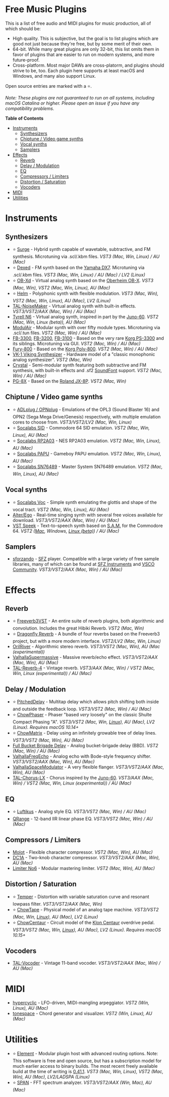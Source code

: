 # Free Music Plugins

This is a list of free audio and MIDI plugins for music production,
all of which should be:

- High quality. This is subjective, but the goal is to list plugins
  which are good not just because they're free, but by some merit of
  their own.
- 64-bit. While many great plugins are only 32-bit, this list omits
  them in favor of plugins that are easier to run on modern systems,
  and more future-proof.
- Cross-platform. Most major DAWs are cross-platorm, and plugins
  should strive to be, too. Each plugin here supports at least macOS
  and Windows, and many also support Linux.

Open source entries are marked with a :star:.

_Note: These plugins are not guaranteed to run on all systems,
including macOS Catalina or higher. Please open an issue if you have
any compatibility problems._

<!-- markdown-toc start - Don't edit this section. Run M-x markdown-toc-refresh-toc -->
**Table of Contents**

- [Instruments](#instruments)
    - [Synthesizers](#synthesizers)
    - [Chiptune / Video game synths](#chiptune--video-game-synths)
    - [Vocal synths](#vocal-synths)
    - [Samplers](#samplers)
- [Effects](#effects)
    - [Reverb](#reverb)
    - [Delay / Modulation](#delay--modulation)
    - [EQ](#eq)
    - [Compressors / Limiters](#compressors--limiters)
    - [Distortion / Saturation](#distortion--saturation)
    - [Vocoders](#vocoders)
- [MIDI](#midi)
- [Utilities](#utilities)

<!-- markdown-toc end -->

Instruments
===========

Synthesizers
------------

- :star: [Surge](https://surge-synthesizer.github.io) - Hybrid synth capable of wavetable, subtractive, and FM synthesis. Microtuning via .scl/.kbm files. _VST3 (Mac, Win, Linux) / AU (Mac)_
- :star: [Dexed](https://asb2m10.github.io/dexed) - FM synth based on the [Yamaha DX7](https://en.wikipedia.org/wiki/Yamaha_DX7). Microtuning via .scl/.kbm files. _VST3 (Mac, Win, Linux) / AU (Mac) / LV2 (Linux)_
- :star: [OB-Xd](https://github.com/reales/OB-Xd) - Virtual analog synth based on the [Oberheim OB-X](https://en.wikipedia.org/wiki/Oberheim_OB-X). _VST3 (Mac, Win), VST2 (Mac, Win, Linux), AU (Mac)_
- :star: [Helm](https://tytel.org/helm/downloads/) - Polyphonic synth with flexible modulation. _VST3 (Mac, Win), VST2 (Mac, Win, Linux), AU (Mac), LV2 (Linux)_
- [TAL-NoiseMaker](https://tal-software.com/products/tal-noisemaker) - Virtual analog synth with built-in effects. _VST3/VST2/AAX (Mac, Win) / AU (Mac)_
- [Tyrell N6](https://u-he.com/products/tyrelln6/) - Virtual analog synth, inspired in part by the [Juno-60](https://en.wikipedia.org/wiki/Roland_Juno-60). _VST2 (Mac, Win, Linux (beta)), AU (Mac)_
- [ModulAir](https://www.fullbucket.de/music/modulair.html) - Modular synth with over fifty module types. Microtuning via .scl/.tun files. _VST2 (Mac, Win) / AU (Mac)_
- [FB-3300](https://www.fullbucket.de/music/fb3300.html), [FB-3200](https://www.fullbucket.de/music/fb3200.html), [FB-3100](https://www.fullbucket.de/music/fb3100.html) - Based on the very rare [Korg PS-3300](https://en.wikipedia.org/wiki/Korg_PS-3300) and its siblings. Microtuning via GUI. _VST2 (Mac, Win) / AU (Mac)_
- [Fury-800](https://www.fullbucket.de/music/fury800.html) - Based on the [Korg Poly-800](https://en.wikipedia.org/wiki/Korg_Poly-800). _VST2 (Mac, Win) / AU (Mac)_
- [VK-1 Viking Synthesizer](https://blamsoft.com/vst/vk-1-viking-synthesizer/) - Hardware model of a "classic monophonic analog synthesizer".  _VST2 (Mac, Win)_
- [Crystal](http://www.greenoak.com/crystal/dnld2.html) - Semi-modular synth featuring both subtractive and FM synthesis, with built-in effects and .sf2 [SoundFont](https://en.wikipedia.org/wiki/SoundFont) support. _VST2 (Mac, Win) / AU (Mac)_
- [PG-8X](https://sites.google.com/site/mlvst0/) - Based on the [Roland JX-8P](https://en.wikipedia.org/wiki/Roland_JX-8P). _VST2 (Mac, Win)_

Chiptune / Video game synths
----------------------------

- :star: [ADLplug / OPNplug](https://github.com/jpcima/ADLplug) - Emulations of the OPL3 (Sound Blaster 16) and OPN2 (Sega Mega Drive/Genesis) respectively, with multiple emulation cores to choose from. _VST3/VST2/LV2 (Mac, Win, Linux)_
- :star: [Socalabs SID](https://socalabs.com/synths/commodore-64-sid/) - Commodore 64 SID emulation. _VST2 (Mac, Win, Linux), AU (Mac)_
- :star: [Socalabs RP2A03](https://socalabs.com/synths/rp2a03/) - NES RP2A03 emulation. _VST2 (Mac, Win, Linux), AU (Mac)_
- :star: [Socalabs PAPU](https://socalabs.com/synths/papu/) - Gameboy PAPU emulation. _VST2 (Mac, Win, Linux), AU (Mac)_
- :star: [Socalabs SN76489](https://socalabs.com/synths/sn76489/) - Master System SN76489 emulation. _VST2 (Mac, Win, Linux), AU (Mac)_

Vocal synths
------------

- :star: [Socalabs Voc](https://socalabs.com/synths/voc-vocal-synth/) - Simple synth emulating the glottis and shape of the vocal tract. _VST2 (Mac, Win, Linux), AU (Mac)_
- [Alter/Ego](https://www.plogue.com/products/alter-ego.html) - Real-time singing synth with several free voices available for download. _VST3/VST2/AAX (Mac, Win) / AU (Mac)_
- [VST Speek](https://blog.wavosaur.com/text-to-speech-vst-vst-speek/) - Text-to-speech synth based on [S.A.M.](https://en.wikipedia.org/wiki/Software_Automatic_Mouth) for the Commodore 64. _VST2 ([Mac](https://blog.wavosaur.com/text-to-speech-vst-now-for-mac-vst-speek-au-speek-audiounit/), Windows, [Linux (beta)](https://blog.wavosaur.com/vst-speek-beta-for-linux/)) / AU (Mac)_

Samplers
--------

- [sforzando](https://www.plogue.com/products/sforzando.html) - [SFZ](https://en.wikipedia.org/wiki/SFZ_(file_format)) player. Compatible with a large variety of free sample libraries, many of which can be found at [SFZ Instruments](https://sfzinstruments.github.io) and [VSCO Community](https://vis.versilstudios.com/vsco-community.html). _VST3/VST2/AAX (Mac, Win) / AU (Mac)_


Effects
=======

Reverb
------

- :star: [Freeverb3VST](https://freeverb3vst.osdn.jp) - An entire suite of reverb plugins, both algorithmic and convolution. Includes the great Hibiki Reverb. _VST2 (Mac, Win)_
- :star: [Dragonfly Reverb](https://github.com/michaelwillis/dragonfly-reverb) - A bundle of four reverbs based on the Freeverb3 project, but with a more modern interface. _VST2/LV2 (Mac, Win, Linux)_
- [OrilRiver](https://www.kvraudio.com/product/orilriver-by-denis-tihanov) - Algorithmic stereo reverb. _VST3/VST2 (Mac, Win), AU (Mac (experimental))_
- [ValhallaSupermassive](https://valhalladsp.com/shop/modulation/valhalla-supermassive/) - Massive reverb/echo effect. _VST3/VST2/AAX (Mac, Win), AU (Mac)_
- [TAL-Reverb-4](https://www.kvraudio.com/product/tal-reverb-4-by-togu-audio-line) - Vintage reverb.  _VST3/AAX (Mac, Win) / VST2 (Mac, Win, Linux (experimental)) / AU (Mac)_

Delay / Modulation
------------------
- :star: [PitchedDelay](https://www.kvraudio.com/product/pitcheddelay-by-lkjb) - Multitap delay which allows pitch shifting both inside and outside the feedback loop.  _VST3/VST2 (Mac, Win) / AU (Mac)_
- :star: [ChowPhaser](https://github.com/jatinchowdhury18/ChowPhaser) - Phaser "based _very_ loosely" on the classic Shulte Compact Phasing "A". _VST3/VST2 (Mac, Win, [Linux](https://build.opensuse.org/package/show/home:kill_it:JUCE/ChowPhaser)), AU (Mac), LV2 (Linux). Requires macOS 10.14+_
- :star: [ChowMatrix](https://github.com/Chowdhury-DSP/ChowMatrix) - Delay using an infinitely growable tree of delay lines. _VST3/VST2 (Mac, Win), AU (Mac)_
- [Full Bucket Brigade Delay](https://www.fullbucket.de/music/fbdelay.html) - Analog bucket-brigade delay (BBD). _VST2 (Mac, Win) / AU (Mac)_
- [ValhallaFreqEcho](https://valhalladsp.com/shop/modulation/valhalla-freq-echo/) - Analog echo with Bode-style frequency shifter. _VST3/VST2/AAX (Mac, Win), AU (Mac)_
- [ValhallaSpaceModulator](https://valhalladsp.com/shop/modulation/valhalla-space-modulator/) - A very flexible flanger. _VST3/VST2/AAX (Mac, Win), AU (Mac)_
- [TAL-Chorus-LX](https://tal-software.com/products/tal-chorus-lx) - Chorus inspired by the [Juno-60](https://en.wikipedia.org/wiki/Roland_Juno-60). _VST3/AAX (Mac, Win) / VST2 (Mac, Win, Linux (experimental)) / AU (Mac)_

EQ
--

- :star: [Luftikus](https://www.kvraudio.com/product/luftikus-by-lkjb) - Analog style EQ. _VST3/VST2 (Mac, Win) / AU (Mac)_
- [QRange](https://www.kvraudio.com/product/qrange-by-lkjb) - 12-band IIR linear phase EQ. _VST3/VST2 (Mac, Win) / AU (Mac)_

Compressors / Limiters
----------------------

- [Molot](https://www.kvraudio.com/product/molot-by-vladg-sound) - Flexible character compressor. _VST2 (Mac, Win), AU (Mac)_
- [DC1A](https://klanghelm.com/contents/products/DC1A.php) - Two-knob character compressor. _VST3/VST2/AAX (Mac, Win), AU (Mac)_
- [Limiter No6](https://www.kvraudio.com/product/limiter-no6-by-vladg-sound) - Modular mastering limiter. _VST2 (Mac, Win), AU (Mac)_

Distortion / Saturation
-----------------------

- :star: [Temper](https://www.creativeintent.co/product/temper) - Distortion with variable saturation curve and resonant lowpass filter. _VST3/VST2/AAX (Mac, Win)_
- :star: [ChowTape](https://github.com/jatinchowdhury18/AnalogTapeModel) - Physical model of an analog tape machine. _VST3/VST2 (Mac, Win, [Linux](https://build.opensuse.org/package/show/home:kill_it:JUCE/CHOWTapeModel)), AU (Mac), LV2 (Linux)_
- :star: [ChowCentaur](https://github.com/jatinchowdhury18/KlonCentaur) - Circuit model of the [Klon Centaur](https://en.wikipedia.org/wiki/Klon_Centaur) overdrive pedal. _VST3/VST2 (Mac, Win, [Linux](https://build.opensuse.org/package/show/home:kill_it:JUCE/ChowCentaur)), AU (Mac), LV2 (Linux). Requires macOS 10.15+_

Vocoders
--------

- [TAL-Vocoder](https://tal-software.com/products/tal-vocoder) - Vintage 11-band vocoder. _VST3/VST2/AAX (Mac, Win) / AU (Mac)_


MIDI
====

- [hypercyclic](https://www.mucoder.net/en/hypercyclic/) - LFO-driven, MIDI-mangling arpeggiator. _VST2 (Win, Linux), AU (Mac)_
- [tonespace](https://www.mucoder.net/en/tonespace/) - Chord generator and visualizer. _VST2 (Win, Linux), AU (Mac)_


Utilities
=========

- :star: [Element](https://github.com/kushview/Element) - Modular plugin host with advanced routing options. Note: This software is free and open source, but has a subscription model for much earlier access to binary builds. The most recent freely available build at the time of writing is [0.41.1](https://github.com/kushview/Element/releases/tag/0.41.1). _VST3 (Mac, Win, Linux), VST2 (Mac, Win), AU (Mac), LV2/LADSPA (Linux)_
- :star: [SPAN](https://www.voxengo.com/product/span/) - FFT spectrum analyzer. _VST3/VST2/AAX (Win, Mac), AU (Mac)_
